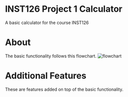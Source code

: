 
# INST126 Project 1 Calculator

A basic calculator for the course INST126
# About

The basic functionality follows this flowchart.
![flowchart](https://github.com/oviu/INST126/Project1/flowchart.png)

# Additional Features

These are features added on top of the basic functionality.
